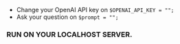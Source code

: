 - Change your OpenAI API key on ``` $OPENAI_API_KEY = ""; ```
- Ask your question on ``` $prompt = ""; ```

### RUN ON YOUR LOCALHOST SERVER.

